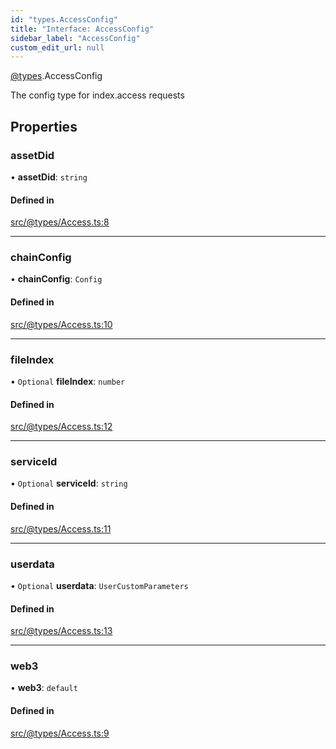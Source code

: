 ```yaml
---
id: "types.AccessConfig"
title: "Interface: AccessConfig"
sidebar_label: "AccessConfig"
custom_edit_url: null
---
```


[@types](../modules/types.md).AccessConfig

The config type for index.access requests

## Properties

### assetDid

• **assetDid**: `string`

#### Defined in

[src/@types/Access.ts:8](https://github.com/deltaDAO/nautilus/blob/9e325d7/src/@types/Access.ts#L8)

___

### chainConfig

• **chainConfig**: `Config`

#### Defined in

[src/@types/Access.ts:10](https://github.com/deltaDAO/nautilus/blob/9e325d7/src/@types/Access.ts#L10)

___

### fileIndex

• `Optional` **fileIndex**: `number`

#### Defined in

[src/@types/Access.ts:12](https://github.com/deltaDAO/nautilus/blob/9e325d7/src/@types/Access.ts#L12)

___

### serviceId

• `Optional` **serviceId**: `string`

#### Defined in

[src/@types/Access.ts:11](https://github.com/deltaDAO/nautilus/blob/9e325d7/src/@types/Access.ts#L11)

___

### userdata

• `Optional` **userdata**: `UserCustomParameters`

#### Defined in

[src/@types/Access.ts:13](https://github.com/deltaDAO/nautilus/blob/9e325d7/src/@types/Access.ts#L13)

___

### web3

• **web3**: `default`

#### Defined in

[src/@types/Access.ts:9](https://github.com/deltaDAO/nautilus/blob/9e325d7/src/@types/Access.ts#L9)
